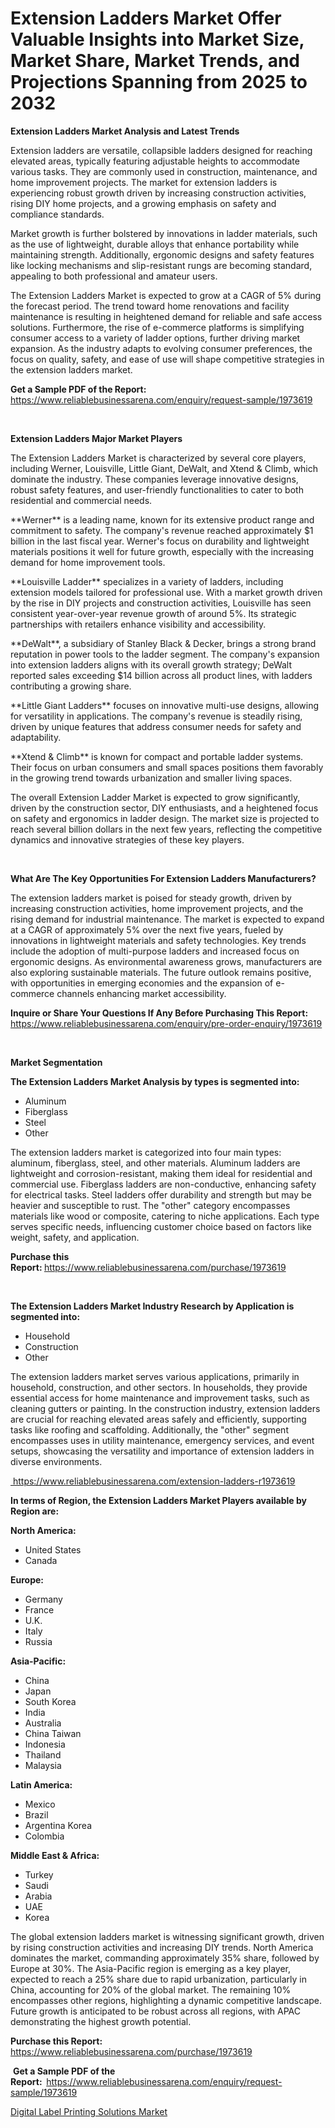 <p><h1>Extension Ladders Market Offer Valuable Insights into Market Size, Market Share, Market Trends, and Projections Spanning from 2025 to 2032</h1></p><p><strong>Extension Ladders Market Analysis and Latest Trends</strong></p>
<p><p>Extension ladders are versatile, collapsible ladders designed for reaching elevated areas, typically featuring adjustable heights to accommodate various tasks. They are commonly used in construction, maintenance, and home improvement projects. The market for extension ladders is experiencing robust growth driven by increasing construction activities, rising DIY home projects, and a growing emphasis on safety and compliance standards.</p><p>Market growth is further bolstered by innovations in ladder materials, such as the use of lightweight, durable alloys that enhance portability while maintaining strength. Additionally, ergonomic designs and safety features like locking mechanisms and slip-resistant rungs are becoming standard, appealing to both professional and amateur users.</p><p>The Extension Ladders Market is expected to grow at a CAGR of 5% during the forecast period. The trend toward home renovations and facility maintenance is resulting in heightened demand for reliable and safe access solutions. Furthermore, the rise of e-commerce platforms is simplifying consumer access to a variety of ladder options, further driving market expansion. As the industry adapts to evolving consumer preferences, the focus on quality, safety, and ease of use will shape competitive strategies in the extension ladders market.</p></p>
<p><strong>Get a Sample PDF of the Report:&nbsp;</strong> <a href="https://www.reliablebusinessarena.com/enquiry/request-sample/1973619?utm_campaign=1943&utm_medium=2&utm_source=Github&utm_content=ia&utm_term=20022025&utm_id=extension-ladders">https://www.reliablebusinessarena.com/enquiry/request-sample/1973619</a></p>
<p>&nbsp;</p>
<p><strong>Extension Ladders Major Market Players</strong></p>
<p><p>The Extension Ladders Market is characterized by several core players, including Werner, Louisville, Little Giant, DeWalt, and Xtend & Climb, which dominate the industry. These companies leverage innovative designs, robust safety features, and user-friendly functionalities to cater to both residential and commercial needs.</p><p>**Werner** is a leading name, known for its extensive product range and commitment to safety. The company's revenue reached approximately $1 billion in the last fiscal year. Werner's focus on durability and lightweight materials positions it well for future growth, especially with the increasing demand for home improvement tools.</p><p>**Louisville Ladder** specializes in a variety of ladders, including extension models tailored for professional use. With a market growth driven by the rise in DIY projects and construction activities, Louisville has seen consistent year-over-year revenue growth of around 5%. Its strategic partnerships with retailers enhance visibility and accessibility.</p><p>**DeWalt**, a subsidiary of Stanley Black & Decker, brings a strong brand reputation in power tools to the ladder segment. The company's expansion into extension ladders aligns with its overall growth strategy; DeWalt reported sales exceeding $14 billion across all product lines, with ladders contributing a growing share.</p><p>**Little Giant Ladders** focuses on innovative multi-use designs, allowing for versatility in applications. The company's revenue is steadily rising, driven by unique features that address consumer needs for safety and adaptability.</p><p>**Xtend & Climb** is known for compact and portable ladder systems. Their focus on urban consumers and small spaces positions them favorably in the growing trend towards urbanization and smaller living spaces.</p><p>The overall Extension Ladder Market is expected to grow significantly, driven by the construction sector, DIY enthusiasts, and a heightened focus on safety and ergonomics in ladder design. The market size is projected to reach several billion dollars in the next few years, reflecting the competitive dynamics and innovative strategies of these key players.</p></p>
<p>&nbsp;</p>
<p><strong>What Are The Key Opportunities For Extension Ladders Manufacturers?</strong></p>
<p><p>The extension ladders market is poised for steady growth, driven by increasing construction activities, home improvement projects, and the rising demand for industrial maintenance. The market is expected to expand at a CAGR of approximately 5% over the next five years, fueled by innovations in lightweight materials and safety technologies. Key trends include the adoption of multi-purpose ladders and increased focus on ergonomic designs. As environmental awareness grows, manufacturers are also exploring sustainable materials. The future outlook remains positive, with opportunities in emerging economies and the expansion of e-commerce channels enhancing market accessibility.</p></p>
<p><strong>Inquire or Share Your Questions If Any Before Purchasing This Report:</strong> <a href="https://www.reliablebusinessarena.com/enquiry/pre-order-enquiry/1973619?utm_campaign=1943&utm_medium=2&utm_source=Github&utm_content=ia&utm_term=20022025&utm_id=extension-ladders">https://www.reliablebusinessarena.com/enquiry/pre-order-enquiry/1973619</a></p>
<p>&nbsp;</p>
<p><strong>Market Segmentation</strong></p>
<p><strong>The Extension Ladders Market Analysis by types is segmented into:</strong></p>
<p><ul><li>Aluminum</li><li>Fiberglass</li><li>Steel</li><li>Other</li></ul></p>
<p><p>The extension ladders market is categorized into four main types: aluminum, fiberglass, steel, and other materials. Aluminum ladders are lightweight and corrosion-resistant, making them ideal for residential and commercial use. Fiberglass ladders are non-conductive, enhancing safety for electrical tasks. Steel ladders offer durability and strength but may be heavier and susceptible to rust. The "other" category encompasses materials like wood or composite, catering to niche applications. Each type serves specific needs, influencing customer choice based on factors like weight, safety, and application.</p></p>
<p><strong>Purchase this Report:&nbsp;</strong><a href="https://www.reliablebusinessarena.com/purchase/1973619?utm_campaign=1943&utm_medium=2&utm_source=Github&utm_content=ia&utm_term=20022025&utm_id=extension-ladders">https://www.reliablebusinessarena.com/purchase/1973619</a></p>
<p>&nbsp;</p>
<p><strong>The Extension Ladders Market Industry Research by Application is segmented into:</strong></p>
<p><ul><li>Household</li><li>Construction</li><li>Other</li></ul></p>
<p><p>The extension ladders market serves various applications, primarily in household, construction, and other sectors. In households, they provide essential access for home maintenance and improvement tasks, such as cleaning gutters or painting. In the construction industry, extension ladders are crucial for reaching elevated areas safely and efficiently, supporting tasks like roofing and scaffolding. Additionally, the "other" segment encompasses uses in utility maintenance, emergency services, and event setups, showcasing the versatility and importance of extension ladders in diverse environments.</p></p>
<p><a href="https://www.reliablebusinessarena.com/extension-ladders-r1973619?utm_campaign=1943&utm_medium=2&utm_source=Github&utm_content=ia&utm_term=20022025&utm_id=extension-ladders">&nbsp;https://www.reliablebusinessarena.com/extension-ladders-r1973619</a></p>
<p><strong>In terms of Region, the Extension Ladders Market Players available by Region are:</strong></p>
<p>
    <p> <strong> North America: </strong>
        <ul>
            <li>United States</li>
            <li>Canada</li>
        </ul>
        </p> 
    <p> <strong> Europe: </strong>
        <ul>
            <li>Germany</li>
            <li>France</li>
            <li>U.K.</li>
            <li>Italy</li>
            <li>Russia</li>
        </ul>
        </p> 
    <p> <strong> Asia-Pacific: </strong>
        <ul>
            <li>China</li>
            <li>Japan</li>
            <li>South Korea</li>
            <li>India</li>
            <li>Australia</li>
            <li>China Taiwan</li>
            <li>Indonesia</li>
            <li>Thailand</li>
            <li>Malaysia</li>
        </ul>
        </p> 
    <p> <strong> Latin America: </strong>
        <ul>
            <li>Mexico</li>
            <li>Brazil</li>
            <li>Argentina Korea</li>
            <li>Colombia</li>
        </ul>
        </p> 
    <p> <strong> Middle East & Africa: </strong>
        <ul>
            <li>Turkey</li>
            <li>Saudi</li>
            <li>Arabia</li>
            <li>UAE</li>
            <li>Korea</li>
        </ul>
    </p>
    </p>
<p><p>The global extension ladders market is witnessing significant growth, driven by rising construction activities and increasing DIY trends. North America dominates the market, commanding approximately 35% share, followed by Europe at 30%. The Asia-Pacific region is emerging as a key player, expected to reach a 25% share due to rapid urbanization, particularly in China, accounting for 20% of the global market. The remaining 10% encompasses other regions, highlighting a dynamic competitive landscape. Future growth is anticipated to be robust across all regions, with APAC demonstrating the highest growth potential.</p></p>
<p><strong>Purchase this Report: </strong><a href="https://www.reliablebusinessarena.com/purchase/1973619?utm_campaign=1943&utm_medium=2&utm_source=Github&utm_content=ia&utm_term=20022025&utm_id=extension-ladders">https://www.reliablebusinessarena.com/purchase/1973619</a></p>
<p>&nbsp;<strong>Get a Sample PDF of the Report:&nbsp;&nbsp;</strong><a href="https://www.reliablebusinessarena.com/enquiry/request-sample/1973619?utm_campaign=1943&utm_medium=2&utm_source=Github&utm_content=ia&utm_term=20022025&utm_id=extension-ladders">https://www.reliablebusinessarena.com/enquiry/request-sample/1973619</a></p>
<p><strong></strong></p>
<p><p><a href="https://github.com/JakirUddin511/Market-Research-Report-List-1/blob/main/digital-label-printing-solutions-market.md?utm_campaign=1943&utm_medium=2&utm_source=Github&utm_content=ia&utm_term=20022025&utm_id=extension-ladders">Digital Label Printing Solutions Market</a></p></p>